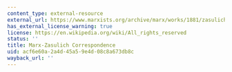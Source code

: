 ```yaml
---
content_type: external-resource
external_url: https://www.marxists.org/archive/marx/works/1881/zasulich/index.htm
has_external_license_warning: true
license: https://en.wikipedia.org/wiki/All_rights_reserved
status: ''
title: Marx-Zasulich Correspondence
uid: acf6e60a-2a4d-45a5-9e4d-08c8a673db8c
wayback_url: ''
---
```

